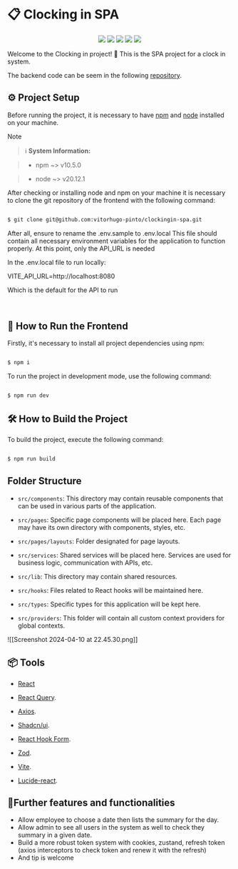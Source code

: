 # 📋 Clocking in SPA

  

<p align="center">

<img src="https://img.shields.io/badge/React-20232A?style=for-the-badge&logo=react&logoColor=61DAFB" />

<img src="https://img.shields.io/badge/typescript-%23007ACC.svg?style=for-the-badge&logo=typescript&logoColor=white" />

<img src="https://img.shields.io/badge/Git-E34F26?style=for-the-badge&logo=git&logoColor=white" />

<img src="https://img.shields.io/badge/Tailwind_CSS-38B2AC?style=for-the-badge&logo=tailwind-css&logoColor=white" />

<img src="https://img.shields.io/badge/vite-purple?style=for-the-badge&logo=vite&logoColor=white" />

</p>

  
  

Welcome to the Clocking in project! 🚀 This is the SPA project for a clock in system.

The backend code can be seem in the following [repository](https://github.com/vitorhugo-pinto/clockingin-api).


## ⚙️ Project Setup


Before running the project, it is necessary to have [npm](https://www.npmjs.com/) and [node](https://nodejs.org/en) installed on your machine.

  
> [!note]

> ℹ️ **System Information:**

> - npm ~> v10.5.0

> - node ~> v20.12.1

After checking or installing node and npm on your machine it is necessary to clone the git repository of the frontend with the following command:

  

```bash

$ git clone git@github.com:vitorhugo-pinto/clockingin-spa.git

```

  
  

After all, ensure to rename the .env.sample to .env.local
This file should contain all necessary environment variables for the application to function properly.
At this point, only the API_URL is needed

In the .env.local file to run locally:

VITE_API_URL=http://localhost:8080

Which is the default for the API to run


<br />

  

## 🚀 How to Run the Frontend

  

Firstly, it's necessary to install all project dependencies using npm:

  

```bash

$ npm i

```

  

To run the project in development mode, use the following command:

  

```bash

$ npm run dev

```

  
  

## 🛠️ How to Build the Project

  

To build the project, execute the following command:

  

```bash

$ npm run build

```

  

## Folder Structure

  

- `src/components`: This directory may contain reusable components that can be used in various parts of the application.

  

- `src/pages`: Specific page components will be placed here. Each page may have its own directory with components, styles, etc.

  

- `src/pages/layouts`: Folder designated for page layouts.

  

- `src/services`: Shared services will be placed here. Services are used for business logic, communication with APIs, etc.

  

- `src/lib`: This directory may contain shared resources.

  

- `src/hooks`: Files related to React hooks will be maintained here.

  

- `src/types`: Specific types for this application will be kept here.

  

- `src/providers`: This folder will contain all custom context providers for global contexts.


![[Screenshot 2024-04-10 at 22.45.30.png]]

  

## 📦 Tools

  

- [React](https://react.dev/)

- [React Query](https://tanstack.com/query/latest).

- [Axios](https://axios-http.com/).

- [Shadcn/ui](https://ui.shadcn.com/).

- [React Hook Form](https://react-hook-form.com/).

- [Zod](https://zod.dev/).

- [Vite](https://vitejs.dev/).

- [Lucide-react](https://lucide.dev/guide/packages/lucide-react).


## 🚀Further features and functionalities
- Allow employee to choose a date then lists the summary for the day.
- Allow admin to see all users in the system as well to check they summary in a given date.
- Build a more robust token system with cookies, zustand, refresh token (axios interceptors to check token and renew it with the refresh)
-  And tip is welcome
